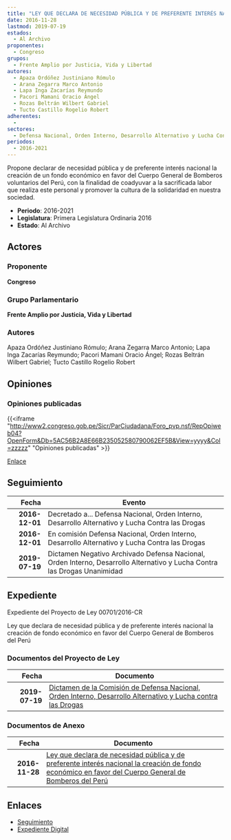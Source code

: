 ```yaml
---
title: "LEY QUE DECLARA DE NECESIDAD PÚBLICA Y DE PREFERENTE INTERÉS NACIONAL LA CREACIÓN DE FONDO ECONÓMICO EN FAVOR DEL CUERPO GENERAL DE BOMBEROS DEL PERÚ"
date: 2016-11-28
lastmod: 2019-07-19
estados: 
  - Al Archivo
proponentes: 
  - Congreso
grupos: 
  - Frente Amplio por Justicia, Vida y Libertad
autores: 
  - Apaza Ordóñez Justiniano Rómulo
  - Arana Zegarra Marco Antonio
  - Lapa Inga Zacarías Reymundo
  - Pacori Mamani Oracio Ángel
  - Rozas Beltrán Wilbert Gabriel
  - Tucto Castillo Rogelio Robert
adherentes: 
  - 
sectores: 
  - Defensa Nacional, Orden Interno, Desarrollo Alternativo y Lucha Contra las Drogas
periodos: 
  - 2016-2021
---
```


Propone declarar de necesidad pública y de preferente interés nacional la creación de un fondo económico en favor del Cuerpo General de Bomberos voluntarios del Perú, con la finalidad de coadyuvar a la sacrificada labor que realiza este personal y promover la cultura de la solidaridad en nuestra sociedad.

- **Periodo**: 2016-2021
- **Legislatura**: Primera Legislatura Ordinaria 2016
- **Estado**: Al Archivo

## Actores

### Proponente

**Congreso**

### Grupo Parlamentario

**Frente Amplio por Justicia, Vida y Libertad**

### Autores

Apaza Ordóñez Justiniano Rómulo; Arana Zegarra Marco Antonio; Lapa Inga Zacarías Reymundo; Pacori Mamani Oracio Ángel; Rozas Beltrán Wilbert Gabriel; Tucto Castillo Rogelio Robert


## Opiniones

### Opiniones publicadas

{{<iframe "http://www2.congreso.gob.pe/Sicr/ParCiudadana/Foro_pvp.nsf/RepOpiweb04?OpenForm&Db=5AC56B2A8E66B235052580790062EF5B&View=yyyy&Col=zzzzz" "Opiniones publicadas" >}}

[Enlace](http://www2.congreso.gob.pe/Sicr/ParCiudadana/Foro_pvp.nsf/RepOpiweb04?OpenForm&Db=5AC56B2A8E66B235052580790062EF5B&View=yyyy&Col=zzzzz)

## Seguimiento

| Fecha | Evento |
|------:|--------|
| **2016-12-01** | Decretado a... Defensa Nacional, Orden Interno, Desarrollo Alternativo y Lucha Contra las Drogas|
| **2016-12-01** | En comisión Defensa Nacional, Orden Interno, Desarrollo Alternativo y Lucha Contra las Drogas|
| **2019-07-19** | Dictamen Negativo Archivado Defensa Nacional, Orden Interno, Desarrollo Alternativo y Lucha Contra las Drogas Unanimidad|


## Expediente

Expediente del Proyecto de Ley 00701/2016-CR

Ley que declara de necesidad pública y de preferente interés nacional la creación de fondo económico en favor del Cuerpo General de Bomberos del Perú


### Documentos del Proyecto de Ley

| Fecha | Documento |
|------:|--------|
| **2019-07-19** | [Dictamen de la Comisión de Defensa Nacional, Orden Interno, Desarrollo Alternativo y Lucha contra las Drogas](http://www.leyes.congreso.gob.pe/Documentos/2016_2021/Dictamenes/Proyectos_de_Ley/00701DC07MAY20190719.pdf) |

### Documentos de Anexo

| Fecha | Documento |
|------:|--------|
| **2016-11-28** | [Ley que declara de necesidad pública y de preferente interés nacional la creación de fondo económico en favor del Cuerpo General de Bomberos del Perú](http://www.leyes.congreso.gob.pe/Documentos/2016_2021/Proyectos_de_Ley_y_de_Resoluciones_Legislativas/PL0070120161128.pdf) |

## Enlaces 

- [Seguimiento](http://www2.congreso.gob.pe/Sicr/TraDocEstProc/CLProLey2016.nsf/f7fff46988ca05b1052578e100829cc7/f7ea5fa61c6fb7c50525807900664b78?OpenDocument)
- [Expediente Digital](http://www2.congreso.gob.pe/Sicr/TraDocEstProc/CLProLey2016.nsf/f7fff46988ca05b1052578e100829cc7/f7ea5fa61c6fb7c50525807900664b78?OpenDocument&Click=05257FB7005EB655.eb71d0cf91d8294e05256cdf006b5706/$Body/0.1C6C)
